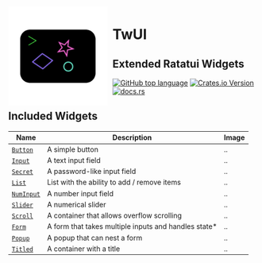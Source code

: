 <img width="200" height="200" align="left" style="float: left; margin: 0 10px 0 0;" alt="Icon" src="./image.png"> 

# TwUI
## Extended Ratatui Widgets

[![GitHub top language](https://img.shields.io/github/languages/top/tascord/twui?color=0072CE&style=for-the-badge)](#)
[![Crates.io Version](https://img.shields.io/crates/v/twui?style=for-the-badge)](https://crates.io/crates/twui)
[![docs.rs](https://img.shields.io/docsrs/twui?style=for-the-badge)](https://docs.rs/twui)

## Included Widgets
| Name            | Description                                          | Image |
| --------------- | ---------------------------------------------------- | ----- |
| [`Button`](#)   | A simple button                                      | ..    |
| [`Input`](#)    | A text input field                                   | ..    |
| [`Secret`](#)   | A password-like input field                          | ..    |
| [`List`](#)     | List with the ability to add / remove items          | ..    |
| [`NumInput`](#) | A number input field                                 | ..    |
| [`Slider`](#)   | A numerical slider                                   | ..    |
| [`Scroll`](#)   | A container that allows overflow scrolling           | ..    |
| [`Form`](#)     | A form that takes multiple inputs and handles state* | ..    |
| [`Popup`](#)    | A popup that can nest a form                         | ..    |
| [`Titled`](#)   | A container with a title                             | ..    |
